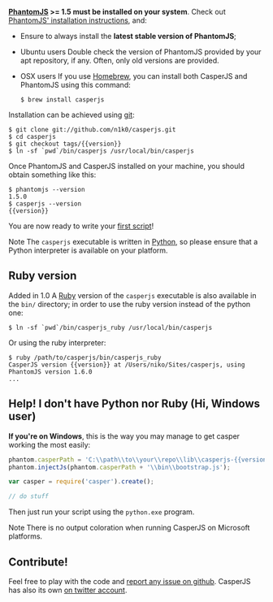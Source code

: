 **[PhantomJS](http://phantomjs.org/) >= 1.5 must be installed on your system**.
Check out [PhantomJS' installation instructions](http://code.google.com/p/phantomjs/wiki/Installation),
and:

* Ensure to always install the **latest stable version of PhantomJS**;

* <span class="label label-warning">Ubuntu users</span> Double check the
  version of PhantomJS provided by your apt repository, if any. Often, only old
  versions are provided.

* <span class="label label-info">OSX users</span> If you use
  [Homebrew](http://mxcl.github.com/homebrew/), you can install both CasperJS
  and PhantomJS using this command:

      $ brew install casperjs

Installation can be achieved using [git](http://git-scm.com/):

```
$ git clone git://github.com/n1k0/casperjs.git
$ cd casperjs
$ git checkout tags/{{version}}
$ ln -sf `pwd`/bin/casperjs /usr/local/bin/casperjs
```

Once PhantomJS and CasperJS installed on your machine, you should obtain
something like this:

```
$ phantomjs --version
1.5.0
$ casperjs --version
{{version}}
```

You are now ready to write your [first script](quickstart.html)!

<span class="label label-info">Note</span>
The `casperjs` executable is written in [Python](http://python.org/), so please ensure
that a Python interpreter is available on your platform.

## Ruby version

<span class="label label-success">Added in 1.0</span>
A [Ruby](http://ruby-lang.org/) version of the `casperjs` executable is also
available in the `bin/` directory; in order to use the ruby version instead
of the python one:

```
$ ln -sf `pwd`/bin/casperjs_ruby /usr/local/bin/casperjs
```

Or using the ruby interpreter:

```
$ ruby /path/to/casperjs/bin/casperjs_ruby
CasperJS version {{version}} at /Users/niko/Sites/casperjs, using PhantomJS version 1.6.0
...
```

## Help! I don't have Python nor Ruby (Hi, Windows user)

**If you're on Windows**, this is the way you may manage to get casper working
the most easily:

```javascript
phantom.casperPath = 'C:\\path\\to\\your\\repo\\lib\\casperjs-{{version}}';
phantom.injectJs(phantom.casperPath + '\\bin\\bootstrap.js');

var casper = require('casper').create();

// do stuff
```

Then just run your script using the `python.exe` program.

<span class="label label-info">Note</span>
There is no output coloration when running CasperJS on Microsoft platforms.

## Contribute!

Feel free to play with the code and [report any issue on
github](https://github.com/n1k0/casperjs/issues). CasperJS has also its own [on
twitter account](https://twitter.com/casperjs_org).
